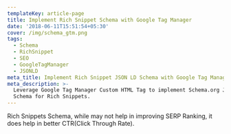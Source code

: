 ```yaml
---
templateKey: article-page
title: Implement Rich Snippet Schema with Google Tag Manager
date: '2018-06-11T15:51:54+05:30'
cover: /img/schema_gtm.png
tags:
  - Schema
  - RichSnippet
  - SEO
  - GoogleTagManager
  - JSONLD
meta_title: Implement Rich Snippet JSON LD Schema with Google Tag Manager
meta_description: >-
  Leverage Google Tag Manager Custom HTML Tag to implement Schema.org JSON-LD
  Schema for Rich Snippets.
---
```

Rich Snippets Schema, while may not help in improving SERP Ranking, it does help in better CTR(Click Through Rate).
